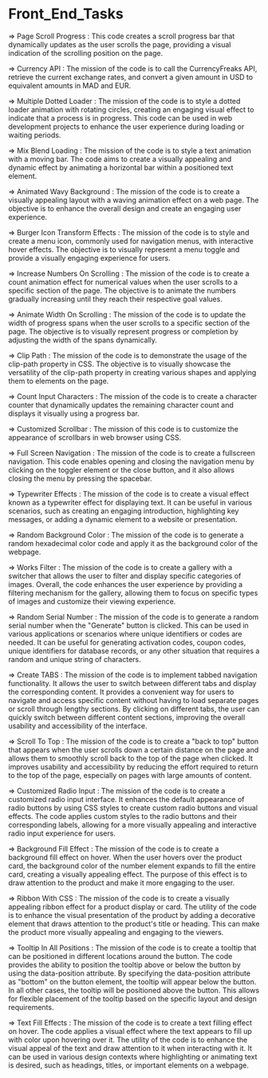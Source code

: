 # Front_End_Tasks

=> Page Scroll Progress : This code creates a scroll progress bar that dynamically updates as the user scrolls the page, providing a visual indication of the scrolling position on the page.

=> Currency API : The mission of the code is to call the CurrencyFreaks API, retrieve the current exchange rates, and convert a given amount in USD to equivalent amounts in MAD and EUR. 

=> Multiple Dotted Loader : The mission of the code is to style a dotted loader animation with rotating circles, creating an engaging visual effect to indicate that a process is in progress. This code can be used in web development projects to enhance the user experience during loading or waiting periods.

=> Mix Blend Loading : The mission of the code is to style a text animation with a moving bar. The code aims to create a visually appealing and dynamic effect by animating a horizontal bar within a positioned text element. 

=> Animated Wavy Background : The mission of the code is to create a visually appealing layout with a waving animation effect on a web page. The objective is to enhance the overall design and create an engaging user experience.

=> Burger Icon Transform Effects : The mission of the code is to style and create a menu icon, commonly used for navigation menus, with interactive hover effects. The objective is to visually represent a menu toggle and provide a visually engaging experience for users.

=> Increase Numbers On Scrolling : The mission of the code is to create a count animation effect for numerical values when the user scrolls to a specific section of the page. The objective is to animate the numbers gradually increasing until they reach their respective goal values. 

=> Animate Width On Scrolling : The mission of the code is to update the width of progress spans when the user scrolls to a specific section of the page. The objective is to visually represent progress or completion by adjusting the width of the spans dynamically.

=> Clip Path : The mission of the code is to demonstrate the usage of the clip-path property in CSS. The objective is to visually showcase the versatility of the clip-path property in creating various shapes and applying them to elements on the page.

=> Count Input Characters : The mission of the code is to create a character counter that dynamically updates the remaining character count and displays it visually using a progress bar.

=> Customized Scrollbar : The mission of this code is to customize the appearance of scrollbars in web browser using CSS. 

=> Full Screen Navigation : The mission of the code is to create a fullscreen navigation. This code enables opening and closing the navigation menu by clicking on the toggler element or the close button, and it also allows closing the menu by pressing the spacebar.

=> Typewriter Effects : The mission of the code is to create a visual effect known as a typewriter effect for displaying text. It can be useful in various scenarios, such as creating an engaging introduction, highlighting key messages, or adding a dynamic element to a website or presentation.

=> Random Background Color : The mission of the code is to generate a random hexadecimal color code and apply it as the background color of the webpage.

=> Works Filter : The mission of the code is to create a gallery with a switcher that allows the user to filter and display specific categories of images. Overall, the code enhances the user experience by providing a filtering mechanism for the gallery, allowing them to focus on specific types of images and customize their viewing experience.

=> Random Serial Number : The mission of the code is to generate a random serial number when the "Generate" button is clicked. This can be used in various applications or scenarios where unique identifiers or codes are needed. It can be useful for generating activation codes, coupon codes, unique identifiers for database records, or any other situation that requires a random and unique string of characters.

=> Create TABS : The mission of the code is to implement tabbed navigation functionality. It allows the user to switch between different tabs and display the corresponding content. It provides a convenient way for users to navigate and access specific content without having to load separate pages or scroll through lengthy sections. By clicking on different tabs, the user can quickly switch between different content sections, improving the overall usability and accessibility of the interface.

=> Scroll To Top : The mission of the code is to create a "back to top" button that appears when the user scrolls down a certain distance on the page and allows them to smoothly scroll back to the top of the page when clicked. It improves usability and accessibility by reducing the effort required to return to the top of the page, especially on pages with large amounts of content.

=> Customized Radio Input : The mission of the code is to create a customized radio input interface. It enhances the default appearance of radio buttons by using CSS styles to create custom radio buttons and visual effects. The code applies custom styles to the radio buttons and their corresponding labels, allowing for a more visually appealing and interactive radio input experience for users.

=> Background Fill Effect : The mission of the code is to create a background fill effect on hover. When the user hovers over the product card, the background color of the number element expands to fill the entire card, creating a visually appealing effect. The purpose of this effect is to draw attention to the product and make it more engaging to the user.

=> Ribbon With CSS : The mission of the code is to create a visually appealing ribbon effect for a product display or card. The utility of the code is to enhance the visual presentation of the product by adding a decorative element that draws attention to the product's title or heading. This can make the product more visually appealing and engaging to the viewers.

=> Tooltip In All Positions : The mission of the code is to create a tooltip that can be positioned in different locations around the button. The code provides the ability to position the tooltip above or below the button by using the data-position attribute. By specifying the data-position attribute as "bottom" on the button element, the tooltip will appear below the button. In all other cases, the tooltip will be positioned above the button. This allows for flexible placement of the tooltip based on the specific layout and design requirements.

=> Text Fill Effects : The mission of the code is to create a text filling effect on hover. The code applies a visual effect where the text appears to fill up with color upon hovering over it. The utility of the code is to enhance the visual appeal of the text and draw attention to it when interacting with it. It can be used in various design contexts where highlighting or animating text is desired, such as headings, titles, or important elements on a webpage.
